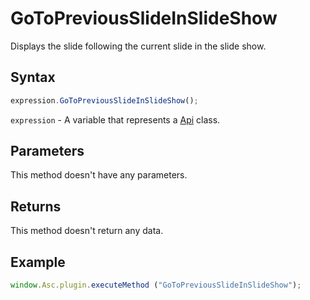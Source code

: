 # GoToPreviousSlideInSlideShow

Displays the slide following the current slide in the slide show.

## Syntax

```javascript
expression.GoToPreviousSlideInSlideShow();
```

`expression` - A variable that represents a [Api](Methods.md) class.

## Parameters

This method doesn't have any parameters.

## Returns

This method doesn't return any data.

## Example

```javascript
window.Asc.plugin.executeMethod ("GoToPreviousSlideInSlideShow");
```
